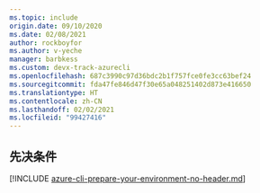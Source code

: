 ```yaml
---
ms.topic: include
origin.date: 09/10/2020
ms.date: 02/08/2021
author: rockboyfor
ms.author: v-yeche
manager: barbkess
ms.custom: devx-track-azurecli
ms.openlocfilehash: 687c3990c97d36bdc2b1f757fce0fe3cc63bef24
ms.sourcegitcommit: fda47fe846d47f30e65a048251402d873e416650
ms.translationtype: HT
ms.contentlocale: zh-CN
ms.lasthandoff: 02/02/2021
ms.locfileid: "99427416"
---
```

<!--Verified successfully-->
## <a name="prerequisites"></a>先决条件

[!INCLUDE [azure-cli-prepare-your-environment-no-header.md](azure-cli-prepare-your-environment-no-header.md)]

<!-- Update_Description: update meta properties, wording update, update link -->
